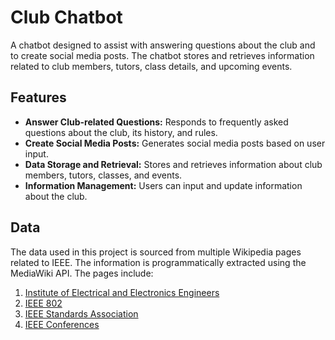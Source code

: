 # Club Chatbot

A chatbot designed to assist with answering questions about the club and to create social media posts. The chatbot stores and retrieves information related to club members, tutors, class details, and upcoming events.

## Features

- **Answer Club-related Questions:** Responds to frequently asked questions about the club, its history, and rules.
- **Create Social Media Posts:** Generates social media posts based on user input.
- **Data Storage and Retrieval:** Stores and retrieves information about club members, tutors, classes, and events.
- **Information Management:** Users can input and update information about the club.

## Data

The data used in this project is sourced from multiple Wikipedia pages related to IEEE. The information is programmatically extracted using the MediaWiki API. The pages include:

1. [Institute of Electrical and Electronics Engineers](https://en.wikipedia.org/wiki/Institute_of_Electrical_and_Electronics_Engineers)
2. [IEEE 802](https://en.wikipedia.org/wiki/IEEE_802)
3. [IEEE Standards Association](https://en.wikipedia.org/wiki/IEEE_Standards_Association)
4. [IEEE Conferences](https://en.wikipedia.org/wiki/Category:IEEE_conferences)
